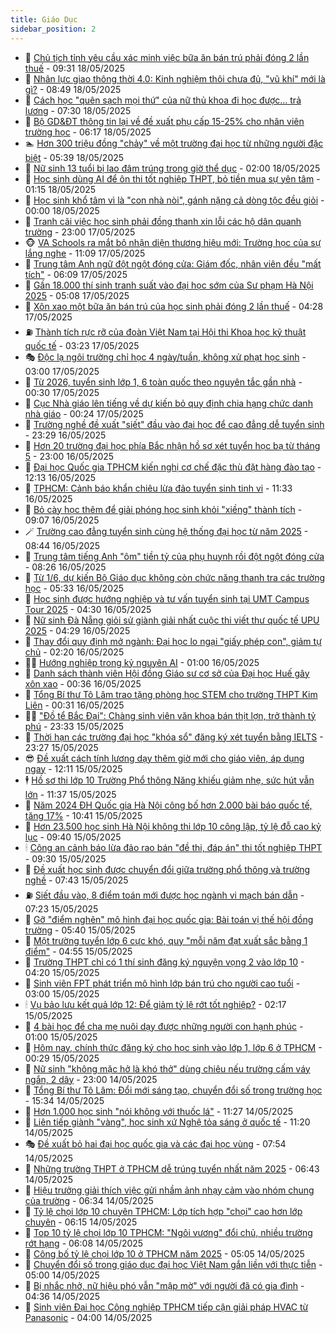 ```yaml
---
title: Giáo Dục
sidebar_position: 2
---
```


<!-- dantri-giao-duc:START -->
- 🤡 [Chủ tịch tỉnh yêu cầu xác minh việc bữa ăn bán trú phải đóng 2 lần thuế](https://dantri.com.vn/giao-duc/chu-tich-tinh-yeu-cau-xac-minh-viec-bua-an-ban-tru-phai-dong-2-lan-thue-20250518115624323.htm) - 09:31 18/05/2025
- 🗽 [Nhân lực giao thông thời 4.0: Kinh nghiệm thôi chưa đủ, &quot;vũ khí&quot; mới là gì?](https://dantri.com.vn/giao-duc/nhan-luc-giao-thong-thoi-40-kinh-nghiem-thoi-chua-du-vu-khi-moi-la-gi-20250518072144460.htm) - 08:49 18/05/2025
- 🚦 [Cách học &quot;quên sạch mọi thứ&quot; của nữ thủ khoa đi học được... trả lương](https://dantri.com.vn/giao-duc/cach-hoc-quen-sach-moi-thu-cua-nu-thu-khoa-di-hoc-duoc-tra-luong-20250518083920185.htm) - 07:30 18/05/2025
- 🌋 [Bộ GD&amp;ĐT thông tin lại về đề xuất phụ cấp 15-25% cho nhân viên trường học](https://dantri.com.vn/giao-duc/bo-gddt-thong-tin-lai-ve-de-xuat-phu-cap-15-25-cho-nhan-vien-truong-hoc-20250518131448287.htm) - 06:17 18/05/2025
- 🏊 [Hơn 300 triệu đồng &quot;chảy&quot; về một trường đại học từ những người đặc biệt](https://dantri.com.vn/giao-duc/hon-300-trieu-dong-chay-ve-mot-truong-dai-hoc-tu-nhung-nguoi-dac-biet-20250518105444420.htm) - 05:39 18/05/2025
- 🎃 [Nữ sinh 13 tuổi bị lao đâm trúng trong giờ thể dục](https://dantri.com.vn/giao-duc/nu-sinh-13-tuoi-bi-lao-dam-trung-trong-gio-the-duc-20250517082502749.htm) - 02:00 18/05/2025
- 💄 [Học sinh dùng AI để ôn thi tốt nghiệp THPT, bỏ tiền mua sự yên tâm](https://dantri.com.vn/giao-duc/hoc-sinh-dung-ai-de-on-thi-tot-nghiep-thpt-bo-tien-mua-su-yen-tam-20250518081014979.htm) - 01:15 18/05/2025
- 🦅 [Học sinh khổ tâm vì là &quot;con nhà nòi&quot;, gánh nặng cả dòng tộc đều giỏi](https://dantri.com.vn/giao-duc/hoc-sinh-kho-tam-vi-la-con-nha-noi-ganh-nang-ca-dong-toc-deu-gioi-20250517185206947.htm) - 00:00 18/05/2025
- 🚦 [Tranh cãi việc học sinh phải đồng thanh xin lỗi các hộ dân quanh trường](https://dantri.com.vn/giao-duc/tranh-cai-viec-hoc-sinh-phai-dong-thanh-xin-loi-cac-ho-dan-quanh-truong-20250517161734040.htm) - 23:00 17/05/2025
- 🐵 [VA Schools ra mắt bộ nhận diện thương hiệu mới: Trường học của sự lắng nghe](https://dantri.com.vn/giao-duc/va-schools-ra-mat-bo-nhan-dien-thuong-hieu-moi-truong-hoc-cua-su-lang-nghe-20250517175551586.htm) - 11:09 17/05/2025
- 🐘 [Trung tâm Anh ngữ đột ngột đóng cửa: Giám đốc, nhân viên đều &quot;mất tích&quot;](https://dantri.com.vn/giao-duc/trung-tam-anh-ngu-dot-ngot-dong-cua-giam-doc-nhan-vien-deu-mat-tich-20250517114135281.htm) - 06:09 17/05/2025
- 🦏 [Gần 18.000 thí sinh tranh suất vào đại học sớm của Sư phạm Hà Nội 2025](https://dantri.com.vn/giao-duc/gan-18000-thi-sinh-tranh-suat-vao-dai-hoc-som-cua-su-pham-ha-noi-2025-20250517115248080.htm) - 05:08 17/05/2025
- 💼 [Xôn xao một bữa ăn bán trú của học sinh phải đóng 2 lần thuế](https://dantri.com.vn/giao-duc/xon-xao-mot-bua-an-ban-tru-cua-hoc-sinh-phai-dong-2-lan-thue-20250517094259123.htm) - 04:28 17/05/2025
- ⛽️ [Thành tích rực rỡ của đoàn Việt Nam tại Hội thi Khoa học kỹ thuật quốc tế](https://dantri.com.vn/giao-duc/thanh-tich-ruc-ro-cua-doan-viet-nam-tai-hoi-thi-khoa-hoc-ky-thuat-quoc-te-20250517092948321.htm) - 03:23 17/05/2025
- 🎭 [Độc lạ ngôi trường chỉ học 4 ngày/tuần, không xử phạt học sinh](https://dantri.com.vn/giao-duc/doc-la-ngoi-truong-chi-hoc-4-ngaytuan-khong-xu-phat-hoc-sinh-20250516143458303.htm) - 03:00 17/05/2025
- 🎃 [Từ 2026, tuyển sinh lớp 1, 6 toàn quốc theo nguyên tắc gần nhà](https://dantri.com.vn/giao-duc/tu-2026-tuyen-sinh-lop-1-6-toan-quoc-theo-nguyen-tac-gan-nha-20250517072043678.htm) - 00:30 17/05/2025
- 🚀 [Cục Nhà giáo lên tiếng về dự kiến bỏ quy định chia hạng chức danh nhà giáo](https://dantri.com.vn/giao-duc/cuc-nha-giao-len-tieng-ve-du-kien-bo-quy-dinh-chia-hang-chuc-danh-nha-giao-20250517065654844.htm) - 00:24 17/05/2025
- 👀 [Trường nghề đề xuất &quot;siết&quot; đầu vào đại học để cao đẳng dễ tuyển sinh](https://dantri.com.vn/giao-duc/truong-nghe-de-xuat-siet-dau-vao-dai-hoc-de-cao-dang-de-tuyen-sinh-20250517002922481.htm) - 23:29 16/05/2025
- 🌝 [Hơn 20 trường đại học phía Bắc nhận hồ sơ xét tuyển học bạ từ tháng 5](https://dantri.com.vn/giao-duc/hon-20-truong-dai-hoc-phia-bac-nhan-ho-so-xet-tuyen-hoc-ba-tu-thang-5-20250516220058275.htm) - 23:00 16/05/2025
- 🤗 [Đại học Quốc gia TPHCM kiến nghị cơ chế đặc thù đặt hàng đào tạo](https://dantri.com.vn/giao-duc/dai-hoc-quoc-gia-tphcm-kien-nghi-co-che-dac-thu-dat-hang-dao-tao-20250516172049560.htm) - 12:13 16/05/2025
- 🦄 [TPHCM: Cảnh báo khẩn chiêu lừa đảo tuyển sinh tinh vi](https://dantri.com.vn/giao-duc/tphcm-canh-bao-khan-chieu-lua-dao-tuyen-sinh-tinh-vi-20250516182911071.htm) - 11:33 16/05/2025
- 🦍 [Bỏ cày học thêm để giải phóng học sinh khỏi &quot;xiềng&quot; thành tích](https://dantri.com.vn/giao-duc/bo-cay-hoc-them-de-giai-phong-hoc-sinh-khoi-xieng-thanh-tich-20250516160001999.htm) - 09:07 16/05/2025
- 🪄 [Trường cao đẳng tuyển sinh cùng hệ thống đại học từ năm 2025](https://dantri.com.vn/giao-duc/truong-cao-dang-tuyen-sinh-cung-he-thong-dai-hoc-tu-nam-2025-20250516141220982.htm) - 08:44 16/05/2025
- 🦆 [Trung tâm tiếng Anh &quot;ôm&quot; tiền tỷ của phụ huynh rồi đột ngột đóng cửa](https://dantri.com.vn/giao-duc/trung-tam-tieng-anh-om-tien-ty-cua-phu-huynh-roi-dot-ngot-dong-cua-20250516151631617.htm) - 08:26 16/05/2025
- 🚀 [Từ 1/6, dự kiến Bộ Giáo dục không còn chức năng thanh tra các trường học](https://dantri.com.vn/giao-duc/tu-16-du-kien-bo-giao-duc-khong-con-chuc-nang-thanh-tra-cac-truong-hoc-20250516112919598.htm) - 05:33 16/05/2025
- 🦒 [Học sinh được hướng nghiệp và tư vấn tuyển sinh tại UMT Campus Tour 2025](https://dantri.com.vn/giao-duc/hoc-sinh-duoc-huong-nghiep-va-tu-van-tuyen-sinh-tai-umt-campus-tour-2025-20250516105752748.htm) - 04:30 16/05/2025
- 🤡 [Nữ sinh Đà Nẵng giỏi sử giành giải nhất cuộc thi viết thư quốc tế UPU 2025](https://dantri.com.vn/giao-duc/nu-sinh-da-nang-gioi-su-gianh-giai-nhat-cuoc-thi-viet-thu-quoc-te-upu-2025-20250516105230001.htm) - 04:29 16/05/2025
- 🤔 [Thay đổi quy định mở ngành: Đại học lo ngại &quot;giấy phép con&quot;, giảm tự chủ](https://dantri.com.vn/giao-duc/thay-doi-quy-dinh-mo-nganh-dai-hoc-lo-ngai-giay-phep-con-giam-tu-chu-20250516073811744.htm) - 02:20 16/05/2025
- 🧑‍💻 [Hướng nghiệp trong kỷ nguyên AI](https://dantri.com.vn/giao-duc/huong-nghiep-trong-ky-nguyen-ai-20250515223534060.htm) - 01:00 16/05/2025
- 🤡 [Danh sách thành viên Hội đồng Giáo sư cơ sở của Đại học Huế gây xôn xao](https://dantri.com.vn/giao-duc/danh-sach-thanh-vien-hoi-dong-giao-su-co-so-cua-dai-hoc-hue-gay-xon-xao-20250515192918602.htm) - 00:36 16/05/2025
- 🧠 [Tổng Bí thư Tô Lâm trao tặng phòng học STEM cho trường THPT Kim Liên](https://dantri.com.vn/giao-duc/tong-bi-thu-to-lam-trao-tang-phong-hoc-stem-cho-truong-thpt-kim-lien-20250515221100407.htm) - 00:31 16/05/2025
- 🧑‍💻 [&quot;Đồ tể Bắc Đại&quot;: Chàng sinh viên văn khoa bán thịt lợn, trở thành tỷ phú](https://dantri.com.vn/giao-duc/do-te-bac-dai-chang-sinh-vien-van-khoa-ban-thit-lon-tro-thanh-ty-phu-20250514203651987.htm) - 23:33 15/05/2025
- 🧠 [Thời hạn các trường đại học &quot;khóa sổ&quot; đăng ký xét tuyển bằng IELTS](https://dantri.com.vn/giao-duc/thoi-han-cac-truong-dai-hoc-khoa-so-dang-ky-xet-tuyen-bang-ielts-20250515225125946.htm) - 23:27 15/05/2025
- 😎 [Đề xuất cách tính lương dạy thêm giờ mới cho giáo viên, áp dụng ngay](https://dantri.com.vn/giao-duc/de-xuat-cach-tinh-luong-day-them-gio-moi-cho-giao-vien-ap-dung-ngay-20250515190827835.htm) - 12:11 15/05/2025
- 🕴 [Hồ sơ thi lớp 10 Trường Phổ thông Năng khiếu giảm nhẹ, sức hút vẫn lớn](https://dantri.com.vn/giao-duc/ho-so-thi-lop-10-truong-pho-thong-nang-khieu-giam-nhe-suc-hut-van-lon-20250515183806734.htm) - 11:37 15/05/2025
- 🧠 [Năm 2024 ĐH Quốc gia Hà Nội công bố hơn 2.000 bài báo quốc tế, tăng 17%](https://dantri.com.vn/giao-duc/nam-2024-dh-quoc-gia-ha-noi-cong-bo-hon-2000-bai-bao-quoc-te-tang-17-20250515172139331.htm) - 10:41 15/05/2025
- 🚀 [Hơn 23.500 học sinh Hà Nội không thi lớp 10 công lập, tỷ lệ đỗ cao kỷ lục](https://dantri.com.vn/giao-duc/hon-23500-hoc-sinh-ha-noi-khong-thi-lop-10-cong-lap-ty-le-do-cao-ky-luc-20250515160855829.htm) - 09:40 15/05/2025
- 🕯 [Công an cảnh báo lừa đảo rao bán &quot;đề thi, đáp án&quot; thi tốt nghiệp THPT](https://dantri.com.vn/giao-duc/cong-an-canh-bao-lua-dao-rao-ban-de-thi-dap-an-thi-tot-nghiep-thpt-20250515145147923.htm) - 09:30 15/05/2025
- 🧰 [Đề xuất học sinh được chuyển đổi giữa trường phổ thông và trường nghề](https://dantri.com.vn/giao-duc/de-xuat-hoc-sinh-duoc-chuyen-doi-giua-truong-pho-thong-va-truong-nghe-20250515143733037.htm) - 07:43 15/05/2025
- ⛽️ [Siết đầu vào, 8 điểm toán mới được học ngành vi mạch bán dẫn](https://dantri.com.vn/giao-duc/siet-dau-vao-8-diem-toan-moi-duoc-hoc-nganh-vi-mach-ban-dan-20250515135247068.htm) - 07:23 15/05/2025
- 🤖 [Gỡ &quot;điểm nghẽn&quot; mô hình đại học quốc gia: Bài toán vị thế hội đồng trường](https://dantri.com.vn/giao-duc/go-diem-nghen-mo-hinh-dai-hoc-quoc-gia-bai-toan-vi-the-hoi-dong-truong-20250515123518945.htm) - 05:40 15/05/2025
- 🦍 [Một trường tuyển lớp 6 cực khó, quy &quot;mỗi năm đạt xuất sắc bằng 1 điểm&quot;](https://dantri.com.vn/giao-duc/mot-truong-tuyen-lop-6-cuc-kho-quy-moi-nam-dat-xuat-sac-bang-1-diem-20250515113843175.htm) - 04:55 15/05/2025
- 🐘 [Trường THPT chỉ có 1 thí sinh đăng ký nguyện vọng 2 vào lớp 10](https://dantri.com.vn/giao-duc/truong-thpt-chi-co-1-thi-sinh-dang-ky-nguyen-vong-2-vao-lop-10-20250515111130745.htm) - 04:20 15/05/2025
- 🌊 [Sinh viên FPT phát triển mô hình lớp bán trú cho người cao tuổi](https://dantri.com.vn/giao-duc/sinh-vien-fpt-phat-trien-mo-hinh-lop-ban-tru-cho-nguoi-cao-tuoi-20250515100131974.htm) - 03:00 15/05/2025
- 🕯 [Vụ bảo lưu kết quả lớp 12: Để giảm tỷ lệ rớt tốt nghiệp?](https://dantri.com.vn/giao-duc/vu-bao-luu-ket-qua-lop-12-de-giam-ty-le-rot-tot-nghiep-20250515080017019.htm) - 02:17 15/05/2025
- 🐎 [4 bài học để cha mẹ nuôi dạy được những người con hạnh phúc](https://dantri.com.vn/giao-duc/4-bai-hoc-de-cha-me-nuoi-day-duoc-nhung-nguoi-con-hanh-phuc-20250514115624011.htm) - 01:00 15/05/2025
- 🐻 [Hôm nay, chính thức đăng ký cho học sinh vào lớp 1, lớp 6 ở TPHCM](https://dantri.com.vn/giao-duc/hom-nay-chinh-thuc-dang-ky-cho-hoc-sinh-vao-lop-1-lop-6-o-tphcm-20250515070131306.htm) - 00:29 15/05/2025
- 🐎 [Nữ sinh &quot;không mặc hở là khó thở&quot; dùng chiêu nếu trường cấm váy ngắn, 2 dây](https://dantri.com.vn/giao-duc/nu-sinh-khong-mac-ho-la-kho-tho-dung-chieu-neu-truong-cam-vay-ngan-2-day-20250514142357220.htm) - 23:00 14/05/2025
- 🫣 [Tổng Bí thư Tô Lâm: Đổi mới sáng tạo, chuyển đổi số trong trường học](https://dantri.com.vn/xa-hoi/tong-bi-thu-to-lam-doi-moi-sang-tao-chuyen-doi-so-trong-truong-hoc-20250514223332728.htm) - 15:34 14/05/2025
- 🤭 [Hơn 1.000 học sinh &quot;nói không với thuốc lá&quot;](https://dantri.com.vn/giao-duc/hon-1000-hoc-sinh-noi-khong-voi-thuoc-la-20250514164400429.htm) - 11:27 14/05/2025
- 🥳 [Liên tiếp giành &quot;vàng&quot;, học sinh xứ Nghệ tỏa sáng ở quốc tế](https://dantri.com.vn/giao-duc/lien-tiep-gianh-vang-hoc-sinh-xu-nghe-toa-sang-o-quoc-te-20250514150046254.htm) - 11:20 14/05/2025
- 🎭 [Đề xuất bỏ hai đại học quốc gia và các đại học vùng](https://dantri.com.vn/giao-duc/de-xuat-bo-hai-dai-hoc-quoc-gia-va-cac-dai-hoc-vung-20250514144416536.htm) - 07:54 14/05/2025
- 🥸 [Những trường THPT ở TPHCM dễ trúng tuyển nhất năm 2025](https://dantri.com.vn/giao-duc/nhung-truong-thpt-o-tphcm-de-trung-tuyen-nhat-nam-2025-20250514110403653.htm) - 06:43 14/05/2025
- 🦣 [Hiệu trưởng giải thích việc gửi nhầm ảnh nhạy cảm vào nhóm chung của trường](https://dantri.com.vn/giao-duc/hieu-truong-giai-thich-viec-gui-nham-anh-nhay-cam-vao-nhom-chung-cua-truong-20250513072130681.htm) - 06:34 14/05/2025
- 🤔 [Tỷ lệ chọi lớp 10 chuyên TPHCM: Lớp tích hợp &quot;chọi&quot; cao hơn lớp chuyên](https://dantri.com.vn/giao-duc/ty-le-choi-lop-10-chuyen-tphcm-lop-tich-hop-choi-cao-hon-lop-chuyen-20250514084649987.htm) - 06:15 14/05/2025
- 🦣 [Top 10 tỷ lệ chọi lớp 10 TPHCM: &quot;Ngôi vương&quot; đổi chủ, nhiều trường rớt hạng](https://dantri.com.vn/giao-duc/top-10-ty-le-choi-lop-10-tphcm-ngoi-vuong-doi-chu-nhieu-truong-rot-hang-20250514103140422.htm) - 06:08 14/05/2025
- 🐲 [Công bố tỷ lệ chọi lớp 10 ở TPHCM năm 2025](https://dantri.com.vn/giao-duc/cong-bo-ty-le-choi-lop-10-o-tphcm-nam-2025-20250514102254089.htm) - 05:05 14/05/2025
- 🔭 [Chuyển đổi số trong giáo dục đại học Việt Nam gắn liền với thực tiễn](https://dantri.com.vn/giao-duc/chuyen-doi-so-trong-giao-duc-dai-hoc-viet-nam-gan-lien-voi-thuc-tien-20250514104852183.htm) - 05:00 14/05/2025
- 🥷 [Bị nhắc nhở, nữ hiệu phó vẫn &quot;mập mờ&quot; với người đã có gia đình](https://dantri.com.vn/giao-duc/bi-nhac-nho-nu-hieu-pho-van-map-mo-voi-nguoi-da-co-gia-dinh-20250514105608461.htm) - 04:36 14/05/2025
- 🎊 [Sinh viên Đại học Công nghiệp TPHCM tiếp cận giải pháp HVAC từ Panasonic](https://dantri.com.vn/giao-duc/sinh-vien-dai-hoc-cong-nghiep-tphcm-tiep-can-giai-phap-hvac-tu-panasonic-20250514102038303.htm) - 04:00 14/05/2025<!-- dantri-giao-duc:END -->
